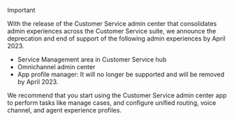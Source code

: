 > [!IMPORTANT]
> With the release of the Customer Service admin center that consolidates admin experiences across the Customer Service suite, we announce the deprecation and end of support of the following admin experiences by April 2023.
>
> - Service Management area in Customer Service hub
> - Omnichannel admin center
> - App profile manager: It will no longer be supported and will be removed by April 2023.
>
> We recommend that you start using the Customer Service admin center app to perform tasks like manage cases, and configure unified routing, voice channel, and agent experience profiles.